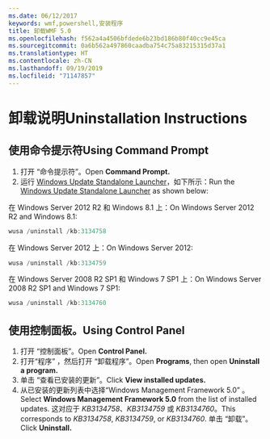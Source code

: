 ```yaml
---
ms.date: 06/12/2017
keywords: wmf,powershell,安装程序
title: 卸载WMF 5.0
ms.openlocfilehash: f562a4a4506bfdede6b23bd186b80f40cc9e45ca
ms.sourcegitcommit: 0a6b562a497860caadba754c75a83215315d37a1
ms.translationtype: HT
ms.contentlocale: zh-CN
ms.lasthandoff: 09/19/2019
ms.locfileid: "71147857"
---
```

# <a name="uninstallation-instructions"></a><span data-ttu-id="3bb6a-103">卸载说明</span><span class="sxs-lookup"><span data-stu-id="3bb6a-103">Uninstallation Instructions</span></span>

## <a name="using-command-prompt"></a><span data-ttu-id="3bb6a-104">使用命令提示符</span><span class="sxs-lookup"><span data-stu-id="3bb6a-104">Using Command Prompt</span></span>

1. <span data-ttu-id="3bb6a-105">打开  “命令提示符”。</span><span class="sxs-lookup"><span data-stu-id="3bb6a-105">Open **Command Prompt.**</span></span>
2. <span data-ttu-id="3bb6a-106">运行 [Windows Update Standalone Launcher](https://support.microsoft.com/en-us/kb/934307)，如下所示：</span><span class="sxs-lookup"><span data-stu-id="3bb6a-106">Run the [Windows Update Standalone Launcher](https://support.microsoft.com/en-us/kb/934307) as shown below:</span></span>

<span data-ttu-id="3bb6a-107">在 Windows Server 2012 R2 和 Windows 8.1 上：</span><span class="sxs-lookup"><span data-stu-id="3bb6a-107">On Windows Server 2012 R2 and Windows 8.1:</span></span>

```powershell
wusa /uninstall /kb:3134758
```

<span data-ttu-id="3bb6a-108">在 Windows Server 2012 上：</span><span class="sxs-lookup"><span data-stu-id="3bb6a-108">On Windows Server 2012:</span></span>

```powershell
wusa /uninstall /kb:3134759
```

<span data-ttu-id="3bb6a-109">在 Windows Server 2008 R2 SP1 和 Windows 7 SP1 上：</span><span class="sxs-lookup"><span data-stu-id="3bb6a-109">On Windows Server 2008 R2 SP1 and Windows 7 SP1:</span></span>

```powershell
wusa /uninstall /kb:3134760
```

## <a name="using-control-panel"></a><span data-ttu-id="3bb6a-110">使用控制面板。</span><span class="sxs-lookup"><span data-stu-id="3bb6a-110">Using Control Panel</span></span>

1. <span data-ttu-id="3bb6a-111">打开  “控制面板”。</span><span class="sxs-lookup"><span data-stu-id="3bb6a-111">Open **Control Panel.**</span></span>
2. <span data-ttu-id="3bb6a-112">打开“程序”  ，然后打开  “卸载程序”。</span><span class="sxs-lookup"><span data-stu-id="3bb6a-112">Open **Programs**, then open **Uninstall a program.**</span></span>
3. <span data-ttu-id="3bb6a-113">单击  “查看已安装的更新”。</span><span class="sxs-lookup"><span data-stu-id="3bb6a-113">Click **View installed updates.**</span></span>
4. <span data-ttu-id="3bb6a-114">从已安装的更新列表中选择“Windows Management Framework 5.0”  。</span><span class="sxs-lookup"><span data-stu-id="3bb6a-114">Select **Windows Management Framework 5.0** from the list of installed updates.</span></span> <span data-ttu-id="3bb6a-115">这对应于 *KB3134758*、*KB3134759* 或 *KB3134760*。</span><span class="sxs-lookup"><span data-stu-id="3bb6a-115">This corresponds to *KB3134758*, *KB3134759*, or *KB3134760*.</span></span> <span data-ttu-id="3bb6a-116">单击  “卸载”。</span><span class="sxs-lookup"><span data-stu-id="3bb6a-116">Click **Uninstall.**</span></span>
